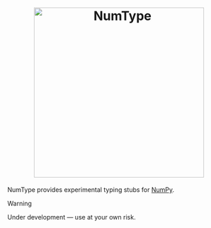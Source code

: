 <h1 align="center">
    <img
        src="https://raw.githubusercontent.com/numpy/numtype/main/docs/theme/img/logo-numtype.svg"
        width="384"
        alt="NumType"
    />
</h1>

NumType provides experimental typing stubs for <a href="https://github.com/numpy/numpy">NumPy</a>.

> [!WARNING]
> Under development — use at your own risk.
